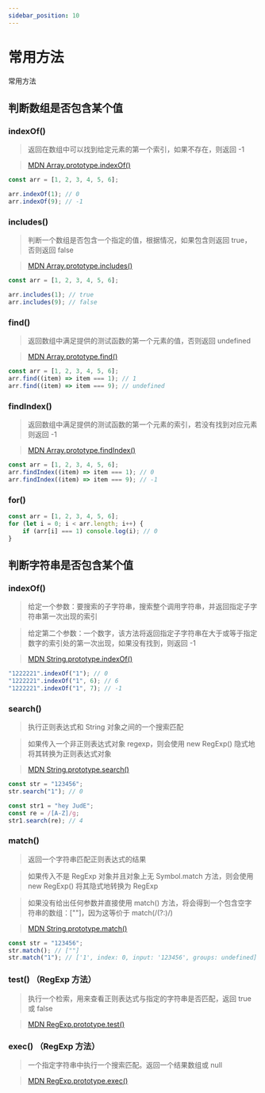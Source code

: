 ```yaml
---
sidebar_position: 10
---
```


# 常用方法

常用方法

## 判断数组是否包含某个值

### indexOf()

> 返回在数组中可以找到给定元素的第一个索引，如果不存在，则返回 -1

> [MDN Array.prototype.indexOf()](https://developer.mozilla.org/zh-CN/docs/Web/JavaScript/Reference/Global_Objects/Array/indexOf)

```javascript
const arr = [1, 2, 3, 4, 5, 6];

arr.indexOf(1); // 0
arr.indexOf(9); // -1
```

### includes()

> 判断一个数组是否包含一个指定的值，根据情况，如果包含则返回 true，否则返回 false

> [MDN Array.prototype.includes()](https://developer.mozilla.org/zh-CN/docs/Web/JavaScript/Reference/Global_Objects/Array/includes)

```javascript
const arr = [1, 2, 3, 4, 5, 6];

arr.includes(1); // true
arr.includes(9); // false
```

### find()

> 返回数组中满足提供的测试函数的第一个元素的值，否则返回 undefined

> [MDN Array.prototype.find()](https://developer.mozilla.org/zh-CN/docs/Web/JavaScript/Reference/Global_Objects/Array/find)

```javascript
const arr = [1, 2, 3, 4, 5, 6];
arr.find((item) => item === 1); // 1
arr.find((item) => item === 9); // undefined
```

### findIndex()

> 返回数组中满足提供的测试函数的第一个元素的索引，若没有找到对应元素则返回 -1

> [MDN Array.prototype.findIndex()](https://developer.mozilla.org/zh-CN/docs/Web/JavaScript/Reference/Global_Objects/Array/findIndex)

```javascript
const arr = [1, 2, 3, 4, 5, 6];
arr.findIndex((item) => item === 1); // 0
arr.findIndex((item) => item === 9); // -1
```

### for()

```javascript
const arr = [1, 2, 3, 4, 5, 6];
for (let i = 0; i < arr.length; i++) {
    if (arr[i] === 1) console.log(i); // 0
}
```

## 判断字符串是否包含某个值

### indexOf()

> 给定一个参数：要搜索的子字符串，搜索整个调用字符串，并返回指定子字符串第一次出现的索引

> 给定第二个参数：一个数字，该方法将返回指定子字符串在大于或等于指定数字的索引处的第一次出现，如果没有找到，则返回 -1

> [MDN String.prototype.indexOf()](https://developer.mozilla.org/zh-CN/docs/Web/JavaScript/Reference/Global_Objects/String/indexOf)

```javascript
"1222221".indexOf("1"); // 0
"1222221".indexOf("1", 6); // 6
"1222221".indexOf("1", 7); // -1
```

### search()

> 执行正则表达式和 String 对象之间的一个搜索匹配

> 如果传入一个非正则表达式对象 regexp，则会使用 new RegExp() 隐式地将其转换为正则表达式对象

> [MDN String.prototype.search()](https://developer.mozilla.org/zh-CN/docs/Web/JavaScript/Reference/Global_Objects/String/search)

```javascript
const str = "123456";
str.search("1"); // 0

const str1 = "hey JudE";
const re = /[A-Z]/g;
str1.search(re); // 4
```

### match()

> 返回一个字符串匹配正则表达式的结果

> 如果传入不是 RegExp 对象并且对象上无 Symbol.match 方法，则会使用 new RegExp() 将其隐式地转换为 RegExp

> 如果没有给出任何参数并直接使用 match() 方法，将会得到一个包含空字符串的数组：[""]，因为这等价于 match(/(?:)/)

> [MDN String.prototype.match()](https://developer.mozilla.org/zh-CN/docs/Web/JavaScript/Reference/Global_Objects/String/match)

```javascript
const str = "123456";
str.match(); // [""]
str.match("1"); // ['1', index: 0, input: '123456', groups: undefined]
```

### test() （RegExp 方法）

> 执行一个检索，用来查看正则表达式与指定的字符串是否匹配，返回 true 或 false

> [MDN RegExp.prototype.test()](https://developer.mozilla.org/zh-CN/docs/Web/JavaScript/Reference/Global_Objects/RegExp/test)

### exec() （RegExp 方法）

> 一个指定字符串中执行一个搜索匹配。返回一个结果数组或 null

> [MDN RegExp.prototype.exec()](https://developer.mozilla.org/zh-CN/docs/Web/JavaScript/Reference/Global_Objects/RegExp/exec)
